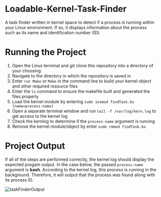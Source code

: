 # Loadable-Kernel-Task-Finder
A task finder written in kernel space to detect if a process is running within your Linux environment. If so, it displays information about the process such as its name and identification number (ID). 

# Running the Project
1. Open the Linux terminal and git clone this repository into a directory of your choosing
2. Navigate to the directory in which the repository is saved in
3. Enter ```run Make``` or ```Make``` in the command line to build your kernel object and other required resource files
4. Enter the ```ls``` command to ensure the makefile built and generated the files properly
5. Load the kernel module by entering ```sudo insmod findTask.ko [name=process-name]```
6. Open a separate terminal window and run ```tail -f /var/log/kern.log``` to get access to the kernel log
7. Check the kernlog to determine if the ```process-name``` argument is running
8. Remove the kernel module/object by enter ```sudo rmmod findTask.ko```

# Project Output 
If all of the steps are performed correctly, the kernel log should display the expected progam output. In the case below, the passed ```process-name``` argument is **bash**. According to the kernel log, this process is running in the background. Therefore, it will output that the process was found along with its process ID.

![taskFinderOutput](https://user-images.githubusercontent.com/90062442/222931884-e8b947e5-4fc8-47a3-bb37-19ebacabf12d.JPG)

